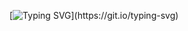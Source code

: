 
[![Typing SVG](https://readme-typing-svg.demolab.com?font=Chivo+Mono&duration=4500&pause=850&color=0BFF0050&center=true&vCenter=true&width=529&height=85&lines=Wake+up.;The+Matirx+has+you...;Follow+the+white+rabbit.;Knock%2C+Knock.)](https://git.io/typing-svg)
<!--
**PIesPnuema/PIesPnuema** is a ✨ _special_ ✨ repository because its `README.md` (this file) appears on your GitHub profile.

Here are some ideas to get you started:

- 🔭 I’m currently working on ...
- 🌱 I’m currently learning ...
- 👯 I’m looking to collaborate on ...
- 🤔 I’m looking for help with ...
- 💬 Ask me about ...
- 📫 How to reach me: ...
- 😄 Pronouns: ...
- ⚡ Fun fact: ...
-->
